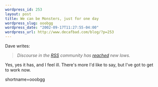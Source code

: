 ```yaml
--- 
wordpress_id: 253
layout: post
title: We can be Monsters, just for one day
wordpress_slug: ooobgg
wordpress_date: "2002-09-17T11:27:55-04:00"
wordpress_url: http://www.decafbad.com/blog/?p=253
---
```

<p>Dave writes:<blockquote><i>Discourse in the <a href="http://www.decafbad.com/twiki/bin/view/Main/RSS">RSS</a> community has <a href="http://scriptingnews.userland.com/stories/storyReader$1744#monsters">reached</a> new lows.</i></blockquote>Yes, yes it has, and I feel ill.  There's more I'd like to say, but I've got to get to work now.</p>
<!--more-->
shortname=ooobgg
